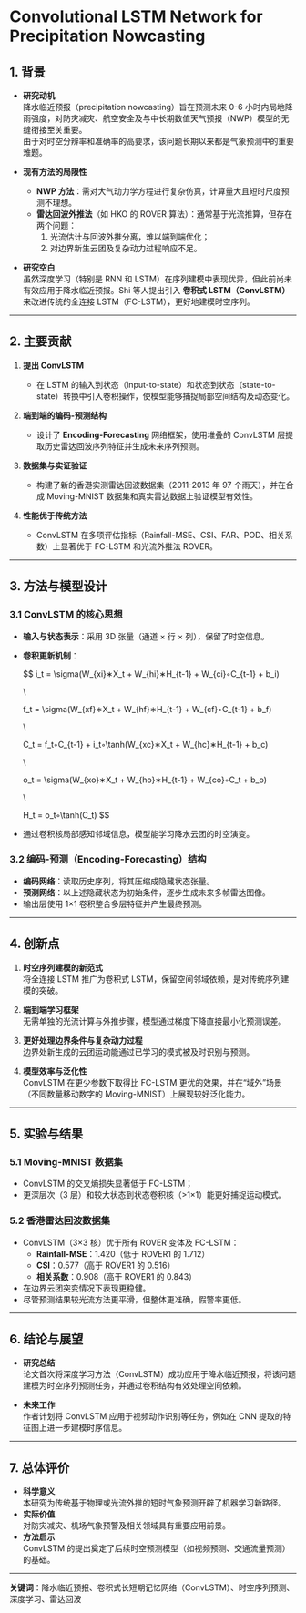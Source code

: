 # Convolutional LSTM Network for Precipitation Nowcasting

## 1. 背景

- **研究动机**  
  降水临近预报（precipitation nowcasting）旨在预测未来 0-6 小时内局地降雨强度，对防灾减灾、航空安全及与中长期数值天气预报（NWP）模型的无缝衔接至关重要。  
  由于对时空分辨率和准确率的高要求，该问题长期以来都是气象预测中的重要难题。

- **现有方法的局限性**  
  - **NWP 方法**：需对大气动力学方程进行复杂仿真，计算量大且短时尺度预测不理想。  
  - **雷达回波外推法**（如 HKO 的 ROVER 算法）：通常基于光流推算，但存在两个问题：
    1. 光流估计与回波外推分离，难以端到端优化；
    2. 对边界新生云团及复杂动力过程响应不足。

- **研究空白**  
  虽然深度学习（特别是 RNN 和 LSTM）在序列建模中表现优异，但此前尚未有效应用于降水临近预报。Shi 等人提出引入 **卷积式 LSTM（ConvLSTM）** 来改进传统的全连接 LSTM（FC-LSTM），更好地建模时空序列。

---

## 2. 主要贡献

1. **提出 ConvLSTM**  
   - 在 LSTM 的输入到状态（input-to-state）和状态到状态（state-to-state）转换中引入卷积操作，使模型能够捕捉局部空间结构及动态变化。

2. **端到端的编码-预测结构**  
   - 设计了 **Encoding-Forecasting** 网络框架，使用堆叠的 ConvLSTM 层提取历史雷达回波序列特征并生成未来序列预测。

3. **数据集与实证验证**  
   - 构建了新的香港实测雷达回波数据集（2011-2013 年 97 个雨天），并在合成 Moving-MNIST 数据集和真实雷达数据上验证模型有效性。

4. **性能优于传统方法**  
   - ConvLSTM 在多项评估指标（Rainfall-MSE、CSI、FAR、POD、相关系数）上显著优于 FC-LSTM 和光流外推法 ROVER。

---

## 3. 方法与模型设计

### 3.1 ConvLSTM 的核心思想
- **输入与状态表示**：采用 3D 张量（通道 × 行 × 列），保留了时空信息。  

- **卷积更新机制**：
  
  $$
  i_t = \sigma(W_{xi}∗X_t + W_{hi}∗H_{t-1} + W_{ci}◦C_{t-1} + b_i)
  
  \\
  
  f_t = \sigma(W_{xf}∗X_t + W_{hf}∗H_{t-1} + W_{cf}◦C_{t-1} + b_f)
  
  \\
  
  C_t = f_t◦C_{t-1} + i_t◦\tanh(W_{xc}∗X_t + W_{hc}∗H_{t-1} + b_c)
  
  \\
  
  o_t = \sigma(W_{xo}∗X_t + W_{ho}∗H_{t-1} + W_{co}◦C_t + b_o)
  
  \\
  
  H_t = o_t◦\tanh(C_t)
  $$
  
  
- 通过卷积核局部感知邻域信息，模型能学习降水云团的时空演变。

### 3.2 编码-预测（Encoding-Forecasting）结构
- **编码网络**：读取历史序列，将其压缩成隐藏状态张量。  
- **预测网络**：以上述隐藏状态为初始条件，逐步生成未来多帧雷达图像。  
- 输出层使用 1×1 卷积整合多层特征并产生最终预测。

---

## 4. 创新点

1. **时空序列建模的新范式**  
   将全连接 LSTM 推广为卷积式 LSTM，保留空间邻域依赖，是对传统序列建模的突破。

2. **端到端学习框架**  
   无需单独的光流计算与外推步骤，模型通过梯度下降直接最小化预测误差。

3. **更好处理边界条件与复杂动力过程**  
   边界处新生成的云团运动能通过已学习的模式被及时识别与预测。

4. **模型效率与泛化性**  
   ConvLSTM 在更少参数下取得比 FC-LSTM 更优的效果，并在“域外”场景（不同数量移动数字的 Moving-MNIST）上展现较好泛化能力。

---

## 5. 实验与结果

### 5.1 Moving-MNIST 数据集
- ConvLSTM 的交叉熵损失显著低于 FC-LSTM；
- 更深层次（3 层）和较大状态到状态卷积核（>1×1）能更好捕捉运动模式。

### 5.2 香港雷达回波数据集
- ConvLSTM（3×3 核）优于所有 ROVER 变体及 FC-LSTM：  
  - **Rainfall-MSE**：1.420（低于 ROVER1 的 1.712）  
  - **CSI**：0.577（高于 ROVER1 的 0.516）  
  - **相关系数**：0.908（高于 ROVER1 的 0.843）  
- 在边界云团突变情况下表现更稳健。  
- 尽管预测结果较光流方法更平滑，但整体更准确，假警率更低。

---

## 6. 结论与展望

- **研究总结**  
  论文首次将深度学习方法（ConvLSTM）成功应用于降水临近预报，将该问题建模为时空序列预测任务，并通过卷积结构有效处理空间依赖。

- **未来工作**  
  作者计划将 ConvLSTM 应用于视频动作识别等任务，例如在 CNN 提取的特征图上进一步建模时序信息。

---

## 7. 总体评价

- **科学意义**  
  本研究为传统基于物理或光流外推的短时气象预测开辟了机器学习新路径。  
- **实际价值**  
  对防灾减灾、机场气象预警及相关领域具有重要应用前景。  
- **方法启示**  
  ConvLSTM 的提出奠定了后续时空预测模型（如视频预测、交通流量预测）的基础。

---

**关键词**：降水临近预报、卷积式长短期记忆网络（ConvLSTM）、时空序列预测、深度学习、雷达回波